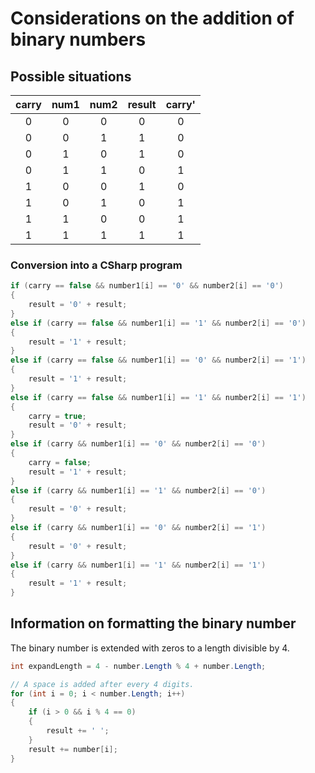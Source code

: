 # Considerations on the addition of binary numbers

## Possible situations

| carry  |  num1  |  num2  | result | carry' |
| :----: | :----: | :----: | :----: | :----: |
|   0    |    0   |    0   |    0   |    0   |
|   0    |    0   |    1   |    1   |    0   |
|   0    |    1   |    0   |    1   |    0   |
|   0    |    1   |    1   |    0   |    1   |
|   1    |    0   |    0   |    1   |    0   |
|   1    |    0   |    1   |    0   |    1   |
|   1    |    1   |    0   |    0   |    1   |
|   1    |    1   |    1   |    1   |    1   |

### Conversion into a CSharp program

```csharp
if (carry == false && number1[i] == '0' && number2[i] == '0')
{
    result = '0' + result;
}
else if (carry == false && number1[i] == '1' && number2[i] == '0')
{
    result = '1' + result;
}
else if (carry == false && number1[i] == '0' && number2[i] == '1')
{
    result = '1' + result;
}
else if (carry == false && number1[i] == '1' && number2[i] == '1')
{
    carry = true;
    result = '0' + result;
}
else if (carry && number1[i] == '0' && number2[i] == '0')
{
    carry = false;
    result = '1' + result;
}
else if (carry && number1[i] == '1' && number2[i] == '0')
{
    result = '0' + result;
}
else if (carry && number1[i] == '0' && number2[i] == '1')
{
    result = '0' + result;
}
else if (carry && number1[i] == '1' && number2[i] == '1')
{
    result = '1' + result;
}
```

## Information on formatting the binary number

The binary number is extended with zeros to a length divisible by 4.

```csharp
int expandLength = 4 - number.Length % 4 + number.Length;

// A space is added after every 4 digits.
for (int i = 0; i < number.Length; i++)
{
    if (i > 0 && i % 4 == 0)
    {
        result += ' ';
    }
    result += number[i];
}
```
